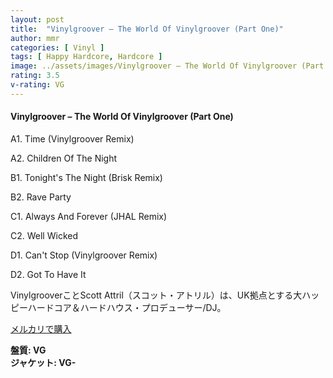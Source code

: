 ```yaml
---
layout: post
title:  "Vinylgroover – The World Of Vinylgroover (Part One)"
author: mmr
categories: [ Vinyl ]
tags: [ Happy Hardcore, Hardcore ]
image: ../assets/images/Vinylgroover – The World Of Vinylgroover (Part One).jpg
rating: 3.5
v-rating: VG
---
```


#### Vinylgroover – The World Of Vinylgroover (Part One)

A1. Time (Vinylgroover Remix)

A2. Children Of The Night

B1. Tonight's The Night (Brisk Remix)

B2. Rave Party

C1. Always And Forever (JHAL Remix)

C2. Well Wicked

D1. Can't Stop (Vinylgroover Remix)

D2. Got To Have It

VinylgrooverことScott Attril（スコット・アトリル）は、UK拠点とする大ハッピーハードコア＆ハードハウス・プロデューサー/DJ。


[メルカリで購入](https://jp.mercari.com/item/m20525607321)

<div class="mt-4 mb-4 d-flex align-items-center">
<strong class="mr-1">盤質: VG</strong>
</div>
<div class="mt-4 mb-4 d-flex align-items-center">
<strong class="mr-1">ジャケット: VG-</strong>
</div>
